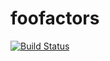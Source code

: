 # foofactors

[![Build Status](https://travis-ci.com/mayrurs/foofactors.svg?branch=main)](https://travis-ci.com/mayrurs/foofactors)
